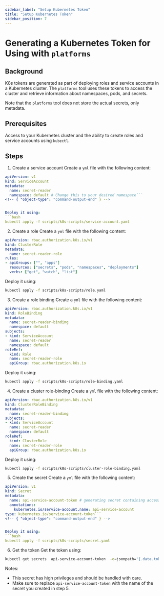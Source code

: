 ```yaml
---
sidebar_label: "Setup Kubernetes Token"
title: "Setup Kubernetes Token"
sidebar_position: 7
---
```


# Generating a Kubernetes Token for Using with `platforms`

## Background
K8s tokens are generated as part of deploying roles and service accounts in a Kubernetes cluster. 
The `platforms` tool uses these tokens to access the cluster and retrieve information about namespaces, pods, and secrets.

Note that the `platforms` tool does not store the actual secrets, only metadata.

## Prerequisites
Access to your Kubernetes cluster and the ability to create roles and service accounts using `kubectl`.

## Steps

1. Create a service account
Create a `yml` file with the following content:
<!--
{
    "command": "cat scripts/k8s-scripts/service-account.yaml",
    "output-format": "yml"
}
-->
<!-- { "object-type": "command-output-start" } -->
```yml
apiVersion: v1
kind: ServiceAccount
metadata:
  name: secret-reader
  namespace: default # Change this to your desired namespace```
<!-- { "object-type": "command-output-end" } -->


Deploy it using:
```bash
kubectl apply -f scripts/k8s-scripts/service-account.yaml
``` 

2. Create a role
Create a `yml` file with the following content:
<!--
{
    "command": "cat scripts/k8s-scripts/role.yaml",
    "output-format": "yml"
}
-->
<!-- { "object-type": "command-output-start" } -->
```yml
apiVersion: rbac.authorization.k8s.io/v1
kind: ClusterRole
metadata:
  name: secret-reader-role
rules:
- apiGroups: ["", "apps"]
  resources: ["secrets", "pods", "namespaces", "deployments"]
  verbs: ["get", "watch", "list"]
```
<!-- { "object-type": "command-output-end" } -->


Deploy it using:
```bash
kubectl apply -f scripts/k8s-scripts/role.yaml
```

3. Create a role binding
Create a `yml` file with the following content:
<!--
{
    "command": "cat scripts/k8s-scripts/role-binding.yaml",
    "output-format": "yml"
}
-->
<!-- { "object-type": "command-output-start" } -->
```yml
apiVersion: rbac.authorization.k8s.io/v1
kind: RoleBinding
metadata:
  name: secret-reader-binding
  namespace: default
subjects:
- kind: ServiceAccount
  name: secret-reader
  namespace: default
roleRef:
  kind: Role
  name: secret-reader-role
  apiGroup: rbac.authorization.k8s.io
```
<!-- { "object-type": "command-output-end" } -->

Deploy it using:
```bash
kubectl apply -f scripts/k8s-scripts/role-binding.yaml
``` 

4. Create a cluster role-binding
Create a `yml` file with the following content:
<!--
{
    "command": "cat scripts/k8s-scripts/cluster-role-binding.yaml",
    "output-format": "yml"
}
-->
<!-- { "object-type": "command-output-start" } -->
```yml
apiVersion: rbac.authorization.k8s.io/v1
kind: ClusterRoleBinding
metadata:
  name: secret-reader-binding
subjects:
- kind: ServiceAccount
  name: secret-reader
  namespace: default
roleRef:
  kind: ClusterRole
  name: secret-reader-role
  apiGroup: rbac.authorization.k8s.io
```
<!-- { "object-type": "command-output-end" } -->


Deploy it using:
```bash
kubectl apply -f scripts/k8s-scripts/cluster-role-binding.yaml
```
5. Create the secret
Create a `yml` file with the following content:
<!--
{
    "command": "cat scripts/k8s-scripts/secret.yaml",
    "output-format": "yml"
}
-->
<!-- { "object-type": "command-output-start" } -->
```yml
apiVersion: v1
kind: Secret
metadata:
  name: api-service-account-token # generating secret containing access token for service account 
  annotations:
    kubernetes.io/service-account.name: api-service-account
type: kubernetes.io/service-account-token```
<!-- { "object-type": "command-output-end" } -->


Deploy it using:
```bash
kubectl apply -f scripts/k8s-scripts/secret.yaml
```

6. Get the token
Get the token using:
```bash
kubectl get secrets  api-service-account-token  -o=jsonpath='{.data.token}' |  base64 -D
```

Notes:
* This secret has high privileges and should be handled with care.
* Make sure to replace `api-service-account-token` with the name of the secret you created in step 5.
